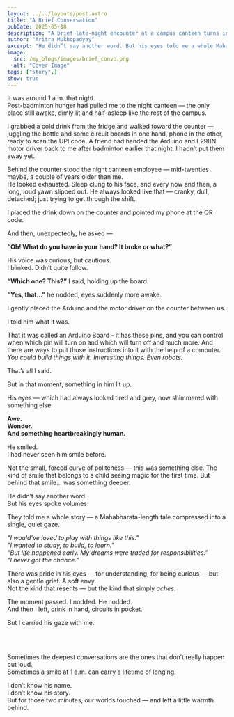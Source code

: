 ```yaml
---
layout: ../../layouts/post.astro
title: "A Brief Conversation"
pubDate: 2025-05-18
description: "A brief late-night encounter at a campus canteen turns into an unexpectedly tender moment of connection. Through a casual question and an unspoken gaze, this story explores the quiet ache of missed chances, hidden dreams, and how even a small circuit board can spark something deeply human. *“The Brief Conversation”* is not about what was said — but what was silently understood."
author: "Aritra Mukhopadyay"
excerpt: "He didn’t say another word. But his eyes told me a whole Mahabharata-length story."
image:
  src: /my_blogs/images/brief_convo.png
  alt: "Cover Image"
tags: ["story",]
show: true
---
```







It was around 1 a.m. that night.  
Post-badminton hunger had pulled me to the night canteen — the only place still awake, dimly lit and half-asleep like the rest of the campus.

I grabbed a cold drink from the fridge and walked toward the counter — juggling the bottle and some circuit boards in one hand, phone in the other, ready to scan the UPI code. A friend had handed the Arduino and L298N motor driver back to me after badminton earlier that night. I hadn’t put them away yet.

Behind the counter stood the night canteen employee — mid-twenties maybe, a couple of years older than me.  
He looked exhausted. Sleep clung to his face, and every now and then, a long, loud yawn slipped out. He always looked like that — cranky, dull, detached; just trying to get through the shift.

I placed the drink down on the counter and pointed my phone at the QR code.

And then, unexpectedly, he asked —

**“Oh! What do you have in your hand? It broke or what?”**

His voice was curious, but cautious.  
I blinked. Didn’t quite follow.

**“Which one? This?”** I said, holding up the board.

**“Yes, that…”** he nodded, eyes suddenly more awake.

I gently placed the Arduino and the motor driver on the counter between us.

I told him what it was.

That it was called an Arduino Board - it has these pins, and you can control when which pin will turn on and which will turn off and much more. And there are ways to put those instructions into it with the help of a computer.  
*You could build things with it. Interesting things. Even robots.*

That’s all I said.

But in that moment, something in him lit up.

His eyes — which had always looked tired and grey, now shimmered with something else.

**Awe.**  
**Wonder.**  
**And something heartbreakingly human.**

He smiled.  
I had never seen him smile before.

Not the small, forced curve of politeness — this was something else. The kind of smile that belongs to a child seeing magic for the first time. But behind that smile… was something deeper.

He didn’t say another word.  
But his eyes spoke volumes.

They told me a whole story — a Mahabharata-length tale compressed into a single, quiet gaze.

*"I would’ve loved to play with things like this."*  
*"I wanted to study, to build, to learn."*  
*"But life happened early. My dreams were traded for responsibilities."*  
*"I never got the chance."*  

There was pride in his eyes — for understanding, for being curious — but also a gentle grief. A soft envy.  
Not the kind that resents — but the kind that simply *aches*.

The moment passed. I nodded. He nodded.  
And then I left, drink in hand, circuits in pocket.

But I carried his gaze with me.

<br>
<br>

Sometimes the deepest conversations are the ones that don’t really happen out loud.  
Sometimes a smile at 1 a.m. can carry a lifetime of longing.

I don’t know his name.  
I don’t know his story.  
But for those two minutes, our worlds touched — and left a little warmth behind.
